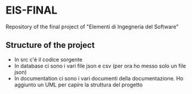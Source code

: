 # EIS-FINAL
Repository of the final project of "Elementi di Ingegneria del Software"

## Structure of the project
* In src c'è il codice sorgente
* In database ci sono i vari file json e csv (per ora ho messo solo un file json)
* In documentation ci sono i vari documenti della documentazione. Ho aggiunto un UML per capire la struttura del progetto
